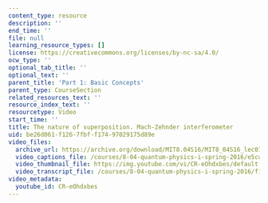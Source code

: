 ```yaml
---
content_type: resource
description: ''
end_time: ''
file: null
learning_resource_types: []
license: https://creativecommons.org/licenses/by-nc-sa/4.0/
ocw_type: ''
optional_tab_title: ''
optional_text: ''
parent_title: 'Part 1: Basic Concepts'
parent_type: CourseSection
related_resources_text: ''
resource_index_text: ''
resourcetype: Video
start_time: ''
title: The nature of superposition. Mach-Zehnder interferometer
uid: be26d061-f126-7fbf-f174-97029175d89e
video_files:
  archive_url: https://archive.org/download/MIT8.04S16/MIT8_04S16_lec01_s5_300k.mp4
  video_captions_file: /courses/8-04-quantum-physics-i-spring-2016/e5cd47eb5b875ac9a77a8271dec96f9c_CR-eOhdxbes.vtt
  video_thumbnail_file: https://img.youtube.com/vi/CR-eOhdxbes/default.jpg
  video_transcript_file: /courses/8-04-quantum-physics-i-spring-2016/f10c99957fea1ad46e248451e4a9fc82_CR-eOhdxbes.pdf
video_metadata:
  youtube_id: CR-eOhdxbes
---
```

